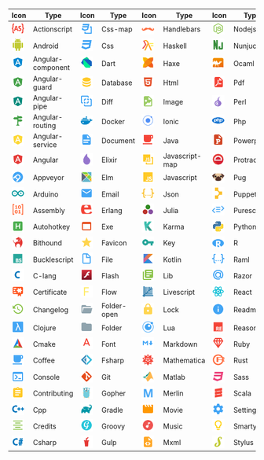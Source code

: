 |Icon|Type|Icon|Type|Icon|Type|Icon|Type|Icon|Type|
|---|---|---|---|---|---|---|---|---|---|
|<img src="./../icons/actionscript.svg" width="25px">|Actionscript|<img src="./../icons/css-map.svg" width="25px">|Css-map|<img src="./../icons/handlebars.svg" width="25px">|Handlebars|<img src="./../icons/nodejs.svg" width="25px">|Nodejs|<img src="./../icons/swc.svg" width="25px">|Swc|
|<img src="./../icons/android.svg" width="25px">|Android|<img src="./../icons/css.svg" width="25px">|Css|<img src="./../icons/haskell.svg" width="25px">|Haskell|<img src="./../icons/nunjucks.svg" width="25px">|Nunjucks|<img src="./../icons/swift.svg" width="25px">|Swift|
|<img src="./../icons/angular-component.svg" width="25px">|Angular-component|<img src="./../icons/dart.svg" width="25px">|Dart|<img src="./../icons/haxe.svg" width="25px">|Haxe|<img src="./../icons/ocaml.svg" width="25px">|Ocaml|<img src="./../icons/table.svg" width="25px">|Table|
|<img src="./../icons/angular-guard.svg" width="25px">|Angular-guard|<img src="./../icons/database.svg" width="25px">|Database|<img src="./../icons/html.svg" width="25px">|Html|<img src="./../icons/pdf.svg" width="25px">|Pdf|<img src="./../icons/test-js.svg" width="25px">|Test-js|
|<img src="./../icons/angular-pipe.svg" width="25px">|Angular-pipe|<img src="./../icons/diff.svg" width="25px">|Diff|<img src="./../icons/image.svg" width="25px">|Image|<img src="./../icons/perl.svg" width="25px">|Perl|<img src="./../icons/test-ts.svg" width="25px">|Test-ts|
|<img src="./../icons/angular-routing.svg" width="25px">|Angular-routing|<img src="./../icons/docker.svg" width="25px">|Docker|<img src="./../icons/ionic.svg" width="25px">|Ionic|<img src="./../icons/php.svg" width="25px">|Php|<img src="./../icons/tex.svg" width="25px">|Tex|
|<img src="./../icons/angular-service.svg" width="25px">|Angular-service|<img src="./../icons/document.svg" width="25px">|Document|<img src="./../icons/java.svg" width="25px">|Java|<img src="./../icons/powerpoint.svg" width="25px">|Powerpoint|<img src="./../icons/travis.svg" width="25px">|Travis|
|<img src="./../icons/angular.svg" width="25px">|Angular|<img src="./../icons/elixir.svg" width="25px">|Elixir|<img src="./../icons/javascript-map.svg" width="25px">|Javascript-map|<img src="./../icons/protractor.svg" width="25px">|Protractor|<img src="./../icons/tune.svg" width="25px">|Tune|
|<img src="./../icons/appveyor.svg" width="25px">|Appveyor|<img src="./../icons/elm.svg" width="25px">|Elm|<img src="./../icons/javascript.svg" width="25px">|Javascript|<img src="./../icons/pug.svg" width="25px">|Pug|<img src="./../icons/twig.svg" width="25px">|Twig|
|<img src="./../icons/arduino.svg" width="25px">|Arduino|<img src="./../icons/email.svg" width="25px">|Email|<img src="./../icons/json.svg" width="25px">|Json|<img src="./../icons/puppet.svg" width="25px">|Puppet|<img src="./../icons/typescript-def.svg" width="25px">|Typescript-def|
|<img src="./../icons/assembly.svg" width="25px">|Assembly|<img src="./../icons/erlang.svg" width="25px">|Erlang|<img src="./../icons/julia.svg" width="25px">|Julia|<img src="./../icons/purescript.svg" width="25px">|Purescript|<img src="./../icons/typescript.svg" width="25px">|Typescript|
|<img src="./../icons/autohotkey.svg" width="25px">|Autohotkey|<img src="./../icons/exe.svg" width="25px">|Exe|<img src="./../icons/karma.svg" width="25px">|Karma|<img src="./../icons/python.svg" width="25px">|Python|<img src="./../icons/unity.svg" width="25px">|Unity|
|<img src="./../icons/bithound.svg" width="25px">|Bithound|<img src="./../icons/favicon.svg" width="25px">|Favicon|<img src="./../icons/key.svg" width="25px">|Key|<img src="./../icons/r.svg" width="25px">|R|<img src="./../icons/url.svg" width="25px">|Url|
|<img src="./../icons/bucklescript.svg" width="25px">|Bucklescript|<img src="./../icons/file.svg" width="25px">|File|<img src="./../icons/kotlin.svg" width="25px">|Kotlin|<img src="./../icons/raml.svg" width="25px">|Raml|<img src="./../icons/verilog.svg" width="25px">|Verilog|
|<img src="./../icons/c-lang.svg" width="25px">|C-lang|<img src="./../icons/flash.svg" width="25px">|Flash|<img src="./../icons/lib.svg" width="25px">|Lib|<img src="./../icons/razor.svg" width="25px">|Razor|<img src="./../icons/virtual.svg" width="25px">|Virtual|
|<img src="./../icons/certificate.svg" width="25px">|Certificate|<img src="./../icons/flow.svg" width="25px">|Flow|<img src="./../icons/livescript.svg" width="25px">|Livescript|<img src="./../icons/react.svg" width="25px">|React|<img src="./../icons/visualstudio.svg" width="25px">|Visualstudio|
|<img src="./../icons/changelog.svg" width="25px">|Changelog|<img src="./../icons/folder-open.svg" width="25px">|Folder-open|<img src="./../icons/lock.svg" width="25px">|Lock|<img src="./../icons/readme.svg" width="25px">|Readme|<img src="./../icons/vue.svg" width="25px">|Vue|
|<img src="./../icons/clojure.svg" width="25px">|Clojure|<img src="./../icons/folder.svg" width="25px">|Folder|<img src="./../icons/lua.svg" width="25px">|Lua|<img src="./../icons/reason.svg" width="25px">|Reason|<img src="./../icons/webpack.svg" width="25px">|Webpack|
|<img src="./../icons/cmake.svg" width="25px">|Cmake|<img src="./../icons/font.svg" width="25px">|Font|<img src="./../icons/markdown.svg" width="25px">|Markdown|<img src="./../icons/ruby.svg" width="25px">|Ruby|<img src="./../icons/wolframlanguage.svg" width="25px">|Wolframlanguage|
|<img src="./../icons/coffee.svg" width="25px">|Coffee|<img src="./../icons/fsharp.svg" width="25px">|Fsharp|<img src="./../icons/mathematica.svg" width="25px">|Mathematica|<img src="./../icons/rust.svg" width="25px">|Rust|<img src="./../icons/word.svg" width="25px">|Word|
|<img src="./../icons/console.svg" width="25px">|Console|<img src="./../icons/git.svg" width="25px">|Git|<img src="./../icons/matlab.svg" width="25px">|Matlab|<img src="./../icons/sass.svg" width="25px">|Sass|<img src="./../icons/xaml.svg" width="25px">|Xaml|
|<img src="./../icons/contributing.svg" width="25px">|Contributing|<img src="./../icons/gopher.svg" width="25px">|Gopher|<img src="./../icons/merlin.svg" width="25px">|Merlin|<img src="./../icons/scala.svg" width="25px">|Scala|<img src="./../icons/xml.svg" width="25px">|Xml|
|<img src="./../icons/cpp.svg" width="25px">|Cpp|<img src="./../icons/gradle.svg" width="25px">|Gradle|<img src="./../icons/movie.svg" width="25px">|Movie|<img src="./../icons/settings.svg" width="25px">|Settings|<img src="./../icons/yaml.svg" width="25px">|Yaml|
|<img src="./../icons/credits.svg" width="25px">|Credits|<img src="./../icons/groovy.svg" width="25px">|Groovy|<img src="./../icons/music.svg" width="25px">|Music|<img src="./../icons/smarty.svg" width="25px">|Smarty|<img src="./../icons/yarn.svg" width="25px">|Yarn|
|<img src="./../icons/csharp.svg" width="25px">|Csharp|<img src="./../icons/gulp.svg" width="25px">|Gulp|<img src="./../icons/mxml.svg" width="25px">|Mxml|<img src="./../icons/stylus.svg" width="25px">|Stylus|<img src="./../icons/zip.svg" width="25px">|Zip|
